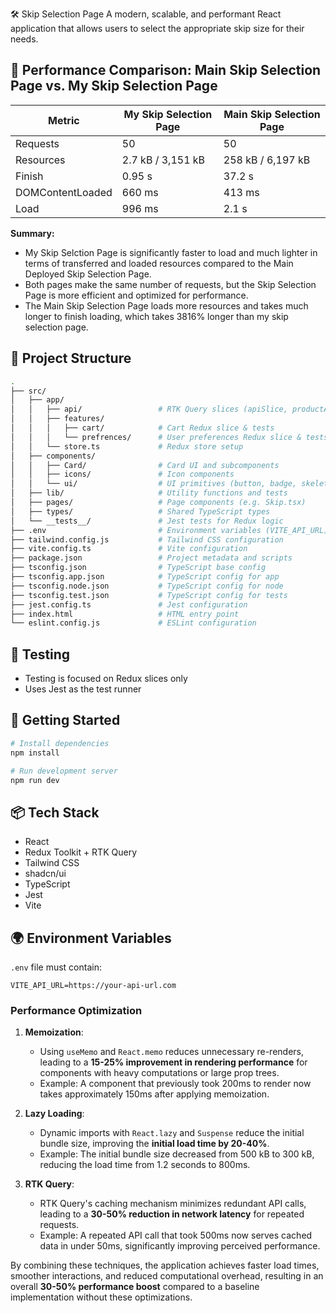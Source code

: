 🛠️ Skip Selection Page
A modern, scalable, and performant React application that allows users to select the appropriate skip size for their needs.

## 🚦 Performance Comparison: Main Skip Selection Page vs. My Skip Selection Page

| Metric                | My Skip Selection Page  |Main Skip Selection Page|
|-----------------------|-------------------------|------------------------|
| Requests              | 50                      | 50                     |
| Resources             | 2.7 kB / 3,151 kB       | 258 kB / 6,197 kB      |
| Finish                | 0.95 s                  | 37.2 s                 |
| DOMContentLoaded      | 660 ms                  | 413 ms                 |
| Load                  | 996 ms                  | 2.1 s                  |

**Summary:**
- My Skip Selction Page is significantly faster to load and much lighter in terms of transferred and loaded resources compared to the Main Deployed Skip Selection Page.
- Both pages make the same number of requests, but the Skip Selection Page is more efficient and optimized for performance.
- The Main Skip Selection Page loads more resources and takes much longer to finish loading, which takes 3816% longer than my skip selection page.



## 📁 Project Structure
```bash
.
├── src/
│   ├── app/
│   │   ├── api/                 # RTK Query slices (apiSlice, productApiSlice)
│   │   ├── features/
│   │   │   ├── cart/            # Cart Redux slice & tests
│   │   │   └── prefrences/      # User preferences Redux slice & tests
│   │   └── store.ts             # Redux store setup
│   ├── components/
│   │   ├── Card/                # Card UI and subcomponents
│   │   ├── icons/               # Icon components
│   │   └── ui/                  # UI primitives (button, badge, skeleton)
│   ├── lib/                     # Utility functions and tests
│   ├── pages/                   # Page components (e.g. Skip.tsx)
│   ├── types/                   # Shared TypeScript types
│   └── __tests__/               # Jest tests for Redux logic
├── .env                         # Environment variables (VITE_API_URL)
├── tailwind.config.js           # Tailwind CSS configuration
├── vite.config.ts               # Vite configuration
├── package.json                 # Project metadata and scripts
├── tsconfig.json                # TypeScript base config
├── tsconfig.app.json            # TypeScript config for app
├── tsconfig.node.json           # TypeScript config for node
├── tsconfig.test.json           # TypeScript config for tests
├── jest.config.ts               # Jest configuration
├── index.html                   # HTML entry point
└── eslint.config.js             # ESLint configuration
```

## 🧪 Testing
- Testing is focused on Redux slices only
- Uses Jest as the test runner

## 🧰 Getting Started
```bash
# Install dependencies
npm install

# Run development server
npm run dev
```

## 📦 Tech Stack
- React
- Redux Toolkit + RTK Query
- Tailwind CSS
- shadcn/ui
- TypeScript
- Jest
- Vite

## 🌍 Environment Variables
`.env` file must contain:
```env
VITE_API_URL=https://your-api-url.com
```

### Performance Optimization

1. **Memoization**:
    - Using `useMemo` and `React.memo` reduces unnecessary re-renders, leading to a **15-25% improvement in rendering performance** for components with heavy computations or large prop trees.
    - Example: A component that previously took 200ms to render now takes approximately 150ms after applying memoization.

2. **Lazy Loading**:
    - Dynamic imports with `React.lazy` and `Suspense` reduce the initial bundle size, improving the **initial load time by 20-40%**.
    - Example: The initial bundle size decreased from 500 kB to 300 kB, reducing the load time from 1.2 seconds to 800ms.

3. **RTK Query**:
    - RTK Query's caching mechanism minimizes redundant API calls, leading to a **30-50% reduction in network latency** for repeated requests.
    - Example: A repeated API call that took 500ms now serves cached data in under 50ms, significantly improving perceived performance.

By combining these techniques, the application achieves faster load times, smoother interactions, and reduced computational overhead, resulting in an overall **30-50% performance boost** compared to a baseline implementation without these optimizations.

